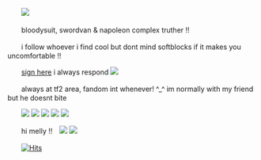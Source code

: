 　　![](https://files.catbox.moe/f5cn4v.png)
  
　　bloodysuit, swordvan & napoleon complex truther !!
  
　　i follow whoever i find cool but dont mind softblocks if it makes you uncomfortable !!
  
　　[sign here](https://retrospring.net/@coffeencola) i always respond ![](https://files.catbox.moe/2p4iy1.gif)

　　always at tf2 area, fandom int whenever! ^_^ im normally with my friend but he doesnt bite 

　　![](https://files.catbox.moe/y2g22p.gif) ![](https://files.catbox.moe/iybrbt.gif) ![](https://files.catbox.moe/tdybon.png) ![](https://files.catbox.moe/ow7zxr.gif) ![](https://files.catbox.moe/3kdfnb.gif)
  
　　hi melly !!　![](https://files.catbox.moe/9pkr0n.gif) ![](https://files.catbox.moe/2j162b.gif)

　　[![Hits](https://hits.seeyoufarm.com/api/count/incr/badge.svg?url=https%3A%2F%2Fgithub.com%2Fgjbae1212%2Fhit-counter&count_bg=%23000000&title_bg=%2332523D&icon=&icon_color=%23E7E7E7&title=views&edge_flat=false)](https://hits.seeyoufarm.com)
















